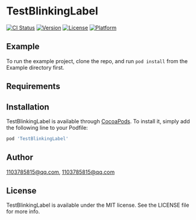 # TestBlinkingLabel

[![CI Status](https://img.shields.io/travis/1103785815@qq.com/TestBlinkingLabel.svg?style=flat)](https://travis-ci.org/1103785815@qq.com/TestBlinkingLabel)
[![Version](https://img.shields.io/cocoapods/v/TestBlinkingLabel.svg?style=flat)](https://cocoapods.org/pods/TestBlinkingLabel)
[![License](https://img.shields.io/cocoapods/l/TestBlinkingLabel.svg?style=flat)](https://cocoapods.org/pods/TestBlinkingLabel)
[![Platform](https://img.shields.io/cocoapods/p/TestBlinkingLabel.svg?style=flat)](https://cocoapods.org/pods/TestBlinkingLabel)

## Example

To run the example project, clone the repo, and run `pod install` from the Example directory first.

## Requirements

## Installation

TestBlinkingLabel is available through [CocoaPods](https://cocoapods.org). To install
it, simply add the following line to your Podfile:

```ruby
pod 'TestBlinkingLabel'
```

## Author

1103785815@qq.com, 1103785815@qq.com

## License

TestBlinkingLabel is available under the MIT license. See the LICENSE file for more info.
